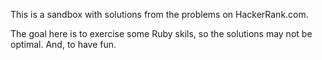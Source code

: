 This is a sandbox with solutions from the problems on HackerRank.com.

The goal here is to exercise some Ruby skils, so the solutions may not be
optimal. And, to have fun. 
